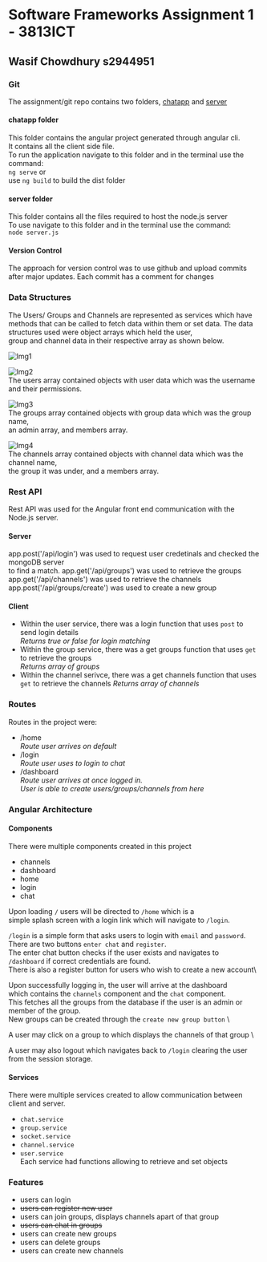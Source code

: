# Software Frameworks Assignment 1 - 3813ICT
## Wasif Chowdhury s2944951

### Git
The assignment/git repo contains two folders, [chatapp](https://github.com/wchow3/SFAssignment/tree/master/chatapp) and [server](https://github.com/wchow3/SFAssignment/tree/master/server)

#### chatapp folder
This folder contains the angular project generated through angular cli.\
It contains all the client side file.\
To run the application navigate to this folder and in the terminal use the command:\
`ng serve` or\
use `ng build` to build the dist folder

#### server folder
This folder contains all the files required to host the node.js server\
To use navigate to this folder and in the terminal use the command:\
`node server.js`

#### Version Control
The approach for version control was to use github and upload commits after major updates.
Each commit has a comment for changes

### Data Structures
The Users/ Groups and Channels are represented as services which have \
methods that can be called to fetch data within them or set data.
The data structures used were object arrays which held the user, \
group and channel data in their respective array as shown below. 

![Img1](https://github.com/wchow3/SFAssignment/blob/master/images/img1.PNG) 

![Img2](https://github.com/wchow3/SFAssignment/blob/master/images/img2.PNG) \
The users array contained objects with user data which was the username and their permissions. 

![Img3](https://github.com/wchow3/SFAssignment/blob/master/images/img3.PNG) \
The groups array contained objects with group data which was the group name, \
an admin array, and members array. 

![Img4](https://github.com/wchow3/SFAssignment/blob/master/images/img4.PNG) \
The channels array contained objects with channel data which was the channel name, \
the group it was under, and a members array.

### Rest API
Rest API was used for the Angular front end communication with the Node.js server. 
#### Server
app.post('/api/login') was used to request user credetinals and checked the mongoDB server \
to find a match.
app.get('/api/groups') was used to retrieve the groups \
app.get('/api/channels') was used to retrieve the channels \
app.post('/api/groups/create') was used to create a new group 

#### Client
- Within the user service, there was a login function that uses `post` to send login details \
   *Returns true or false for login matching*
- Within the group service, there was a get groups function that uses `get` to retrieve the groups \
   *Returns array of groups*
- Within the channel serivce, there was a get channels function that uses `get` to retrieve the channels 
   *Returns array of channels*

### Routes
Routes in the project were:
- /home\
    *Route user arrives on default*
- /login\
    *Route user uses to login to chat*
- /dashboard\
    *Route user arrives at once logged in.*\
    *User is able to create users/groups/channels from here*

### Angular Architecture
#### Components
There were multiple components created in this project
- channels
- dashboard
- home
- login
- chat 

Upon loading `/` users will be directed to `/home` which is a \
simple splash screen with a login link which will navigate to `/login`.

`/login` is a simple form that asks users to login with `email` and `password`.\
There are two buttons `enter chat` and `register`.\
The enter chat button checks if the user exists and navigates to \
`/dashboard` if correct credentials are found.\
There is also a register button for users who wish to create a new account\ 

Upon successfully logging in, the user will arrive at the dashboard \
which contains the `channels` component and the `chat` component. \
This fetches all the groups from the database if the user is an admin or member of the group. \
New groups can be created through the `create new group button` \

A user may click on a group to which displays the channels of that group \

A user may also logout which navigates back to `/login` clearing the user from the session storage.

#### Services
There were multiple services created to allow communication between client and server.
- `chat.service`
- `group.service`
- `socket.service`
- `channel.service`
- `user.service`\
Each service had functions allowing to retrieve and set objects

### Features
- users can login
- ~~users can register new user~~
- users can join groups, displays channels apart of that group
- ~~users can chat in groups~~
- users can create new groups
- users can delete groups
- users can create new channels
